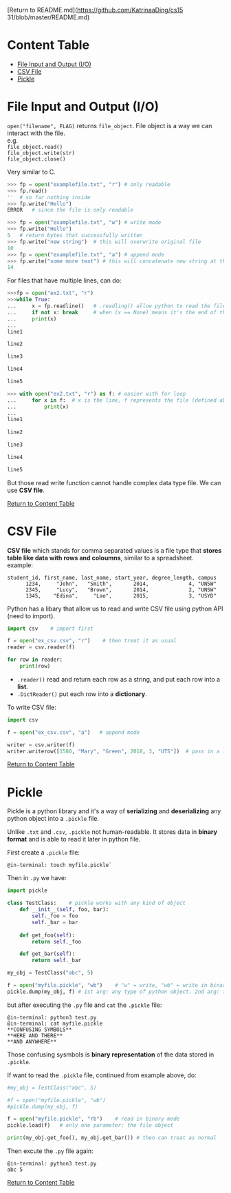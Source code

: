 [Return to README.md](https://github.com/KatrinaaDing/cs15
31/blob/master/README.md)

# Content Table

* [File Input and Output (I/O)](#File-Input-and-Output-(I/O))
* [CSV File](#CSV-File)
* [Pickle](#Pickle)

# File Input and Output (I/O)

`open("filename", FLAG)` returns `file_object`.
File object is a way we can interact with the file.  
e.g.  
`file_object.read()`  
`file_object.write(str)`  
`file_object.close()`  

Very similar to C.

```python
>>> fp = open("examplefile.txt", "r") # only readable
>>> fp.read()
''	# so far nothing inside
>>> fp.write("Hello")
ERROR	# since the file is only readable

>>> fp = open("examplefile.txt", "w") # write mode
>>> fp.write("Hello")
5	# return bytes that successfully written
>>> fp.write("new string")	# this will overwrite original file
10
>>> fp = open("examplefile.txt", "a") # append mode
>>> fp.write("some more text") # this will concatenate new string at the end of the file.
14 
```

For files that have multiple lines, can do:

```python
>>>fp = open("ex2.txt", "r")
>>>while True:
...		x = fp.readline()   # .readling() allow python to read the file line by line, like fgets() in C
... 	if not x: break     # when (x == None) means it's the end of the file, like (fgets() == NULL) 
... 	print(x)
...
line1

line2

line3

line4

line5

>>> with open("ex2.txt", "r") as f: # easier with for loop
... 	for x in f:  # x is the line, f represents the file (defined above)
... 		print(x)
...
line1
 
line2

line3

line4

line5
```

But those read write function cannot handle complex data type file. We can use **CSV file**.

[Return to Content Table](#Content-Table)

# CSV File
**CSV file** which stands for comma separated values is a file type that **stores table like data with rows and coloumns**, similar to a spreadsheet.  
example:

```
student_id, first_name, last_name, start_year, degree_length, campus
	  1234,     "John",   "Smith",       2014,             4, "UNSW"
      2345,     "Lucy",	  "Brown",       2014,             2, "UNSW"
      1345,    "Edina",     "Lao",       2015,             3, "USYD"
```

Python has a libary that allow us to read and write CSV file using python API (need to import).

```python
import csv    # import first

f = open("ex_csv.csv", "r")    # then treat it as usual
reader = csv.reader(f) 

for row in reader:
	print(row)
```

* `.reader()` read and return each row as a string, and put each row into a **list**.
* `.DictReader()` put each row into a **dictionary**.

To write CSV file:

```python
import csv

f = open("ex_csv.csv", "a")   # append mode

writer = csv.writer(f)
writer.writerow([1580, "Mary", "Green", 2018, 3, "UTS"])  # pass in a list of new info in order of the table
```

[Return to Content Table](#Content-Table)

# Pickle
Pickle is a python library and it's a way of **serializing** and **deserializing** any python object into a `.pickle` file.  

Unlike `.txt` and `.csv`, `.pickle` not human-readable. It stores data in **binary format** and is able to read it later in python file.

First create a `.pickle` file:

```
@in-terminal: touch myfile.pickle`
```
Then in `.py` we have:

```python
import pickle

class TestClass:    # pickle works with any kind of object
	def __init__(self, foo, bar):
		self._foo = foo
		self._bar = bar
	
	def get_foo(self):
		return self._foo

	def get_bar(self):
		return self._bar

my_obj = TestClass("abc", 5)

f = open("myfile.pickle", "wb")    # "w" = write, "wb" = write in binary
pickle.dump(my_obj, f) # 1st arg: any type of python object. 2nd arg: file objects
```

but after executing the `.py` file and `cat` the `.pickle` file:

```
@in-terminal: python3 test.py
@in-terminal: cat myfile.pickle
**CONFUSING SYMBOLS**
**HERE AND THERE**
**AND ANYWHERE**
```
Those confusing sysmbols is **binary representation** of the data stored in `.pickle`.

If want to read the `.pickle` file, continued from example above, do:

```python
#my_obj = TestClass("abc", 5)

#f = open("myfile.pickle", "wb")
#pickle.dump(my_obj, f)

f = open("myfile.pickle", "rb")    # read in binary mode
pickle.load(f)   # only one parameter: the file object

print(my_obj.get_foo(), my_obj.get_bar()) # then can treat as normal
```

Then excute the `.py` file again:

```
@in-terminal: python3 test.py
abc 5
```

[Return to Content Table](#Content-Table)
